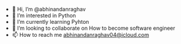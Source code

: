 - 👋 Hi, I’m @abhinandanraghav
- 👀 I’m interested in Python
- 🌱 I’m currently learning Pyhton
- 💞️ I’m looking to collaborate on How to become software engineer 
- 📫 How to reach me abhinandanraghav04@icloud.com

<!---
abhinandanraghav/abhinandanraghav is a ✨ special ✨ repository because its `README.md` (this file) appears on your GitHub profile.
You can click the Preview link to take a look at your changes.
--->
